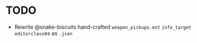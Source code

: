 # TODO

 * Rewrite @snake-biscuits hand-crafted `weapon_pickups.ent` `info_target` `editorclass`es as `.json`
